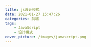 ```yaml
---
title: js设计模式
date: 2021-01-27 15:47:26
categories: 前端
tags:
	- JavaScript
    - 设计模式
cover_picture: /images/javascript.png
---
```

